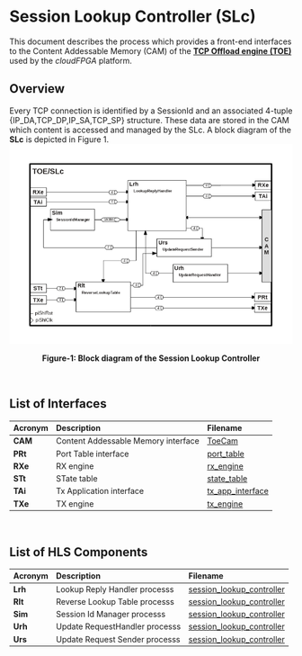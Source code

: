 # Session Lookup Controller (SLc)
This document describes the process which provides a front-end interfaces to the Content Addessable Memory (CAM) of the **[TCP Offload engine (TOE)](./TOE.md)** used by the *cloudFPGA* platform. 

## Overview
Every TCP connection is identified by a SessionId and an associated 4-tuple {IP_DA,TCP_DP,IP_SA,TCP_SP} structure. These data are stored in the CAM which content is accessed and managed by the SLc. A block diagram of the **SLc** is depicted in Figure 1.
![Block diagram of the TOE/SLc](./images/Fig-TOE-SLc-Structure.bmp#center)
<p align="center"><b>Figure-1: Block diagram of the Session Lookup Controller</b></p>
<br>

## List of Interfaces

| Acronym         | Description                                           | Filename
|:----------------|:------------------------------------------------------|:--------------
|  **CAM**        | Content Addessable Memory interface                   | [ToeCam](../../SRA/LIB/SHELL/LIB/hdl/nts/ToeCam/ToeCam.v)
|  **PRt**        | Port Table interface                                  | [port_table](../../SRA/LIB/SHELL/LIB/hls/toe/src/port_table/port_table.cpp)  
|  **RXe**        | RX engine                                             | [rx_engine](../../SRA/LIB/SHELL/LIB/hls/toe/src/rx_engine/src/rx_engine.cpp)
|  **STt**        | STate table                                           | [state_table](../../SRA/LIB/SHELL/LIB/hls/toe/src/state_table/state_table.cpp)
|  **TAi**        | Tx Application interface                              | [tx_app_interface](../../SRA/LIB/SHELL/LIB/hls/toe/src/tx_app_interface/tx_app_interface.cpp)
|  **TXe**        | TX engine                                             | [tx_engine](../../SRA/LIB/SHELL/LIB/hls/toe/src/tx_engine/src/tx_engine.cpp)

<br>

## List of HLS Components

| Acronym         | Description                                           | Filename
|:----------------|:------------------------------------------------------|:--------------
| **Lrh**         | Lookup Reply Handler processs                         | [session_lookup_controller](../../SRA/LIB/SHELL/LIB/hls/toe/src/session_lookup_controller/session_lookup_controller.cpp)
| **Rlt**         | Reverse Lookup Table processs                         | [session_lookup_controller](../../SRA/LIB/SHELL/LIB/hls/toe/src/session_lookup_controller/session_lookup_controller.cpp)
| **Sim**         | Session Id Manager processs                           | [session_lookup_controller](../../SRA/LIB/SHELL/LIB/hls/toe/src/session_lookup_controller/session_lookup_controller.cpp)
| **Urh**         | Update RequestHandler processs                        | [session_lookup_controller](../../SRA/LIB/SHELL/LIB/hls/toe/src/session_lookup_controller/session_lookup_controller.cpp)
| **Urs**         | Update Request Sender processs                        | [session_lookup_controller](../../SRA/LIB/SHELL/LIB/hls/toe/src/session_lookup_controller/session_lookup_controller.cpp)


<br>
